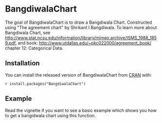 
<!-- README.md is generated from README.Rmd. Please edit that file -->
BangdiwalaChart
===============

The goal of BangdiwalaChart is to draw a Bangdiwala Chart. Constructed using "The agreement chart" by Shrikant I Bangdiwala. To learn more about Bangdiwala Chart, see <http://www.stat.ncsu.edu/information/library/mimeo.archive/ISMS_1988_1859.pdf>, and book: <http://www.utdallas.edu/~pkc022000/agreement_book/> chapter 12: Categorical Data.

Installation
------------

You can install the released version of BangdiwalaChart from [CRAN](https://CRAN.R-project.org) with:

`r install.packages("BangdiwalaChart")`

Example
-------

Read the vignette if you want to see a basic example which shows you how to get a bangidwala chart using this function.
